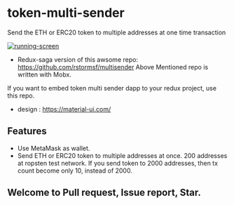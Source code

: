 # token-multi-sender
Send the ETH or ERC20 token to multiple addresses at one time transaction 

[![running-screen](https://www.dropbox.com/s/9ybpo6ps682hzc1/img.png?dl=0)](https://youtu.be/mE2qoiOi7XA)

* Redux-saga version of this awsome repo:
https://github.com/rstormsf/multisender
Above Mentioned repo is written with Mobx.

If you want to embed token multi sender dapp to your redux project, use this repo.

* design :
https://material-ui.com/

## Features

* Use MetaMask as wallet.
* Send ETH or ERC20 token to multiple addresses at once.
200 addresses at ropsten test network.
If you send token to 2000 addresses, then tx count become only 10, instead of 2000.

## Welcome to Pull request, Issue report, Star. 




